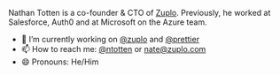 Nathan Totten is a co-founder & CTO of [Zuplo](https://zuplo.com). Previously, he worked at Salesforce, Auth0 and at Microsoft on the Azure team.

- 🔭 I’m currently working on [@zuplo](https://github.com/zuplo) and [@prettier](https://github.com/prettier)
- 📫 How to reach me: [@ntotten](https://twitter.com/ntotten) or nate@zuplo.com
- 😄 Pronouns: He/Him
